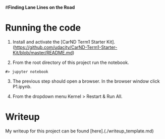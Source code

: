 #**Finding Lane Lines on the Road** 
# Running the code

1. Install and activate the [CarND Term1 Starter Kit].(https://github.com/udacity/CarND-Term1-Starter-Kit/blob/master/README.md)

2. From the root directory of this project run the notebook.

``` #> jupyter notebook ```

3. The previous step should open a browser.  In the browser window click P1.ipynb.

4. From the dropdown menu Kernel > Restart & Run All.

# Writeup

My writeup for this project can be found [here].(./writeup_template.md) 


